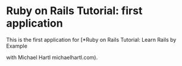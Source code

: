 # Ruby on Rails Tutorial: first application

This is the first application for 
[*Ruby on Rails Tutorial: Learn Rails by Example

with Michael Hartl    michaelhartl.com).
